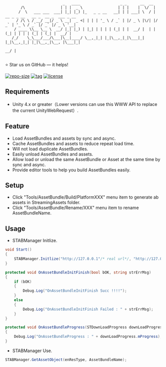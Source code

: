 ```
                          _   ____                  _ _      __  __                                   
       /\                | | |  _ \                | | |    |  \/  |                                  
      /  \   ___ ___  ___| |_| |_) |_   _ _ __   __| | | ___| \  / | __ _ _ __   __ _  __ _  ___ _ __ 
     / /\ \ / __/ __|/ _ \ __|  _ <| | | | '_ \ / _` | |/ _ \ |\/| |/ _` | '_ \ / _` |/ _` |/ _ \ '__|
    / ____ \\__ \__ \  __/ |_| |_) | |_| | | | | (_| | |  __/ |  | | (_| | | | | (_| | (_| |  __/ |   
   /_/    \_\___/___/\___|\__|____/ \__,_|_| |_|\__,_|_|\___|_|  |_|\__,_|_| |_|\__,_|\__, |\___|_|   
                                                                                       __/ |          
                    
```
⭐ Star us on GitHub — it helps!

[![repo-size](https://img.shields.io/github/languages/code-size/imacwink/AssetBundleManager?style=flat)](https://github.com/imacwink/AssetBundleManager/archive/main.zip) [![tag](https://img.shields.io/github/v/tag/imacwink/AssetBundleManager)](https://github.com/imacwink/AssetBundleManager/tags) [![license](https://img.shields.io/github/license/imacwink/AssetBundleManager)](LICENSE) 

## Requirements
 - Unity 4.x or greater（Lower versions can use this WWW API to replace the current UnityWebRequest）. 

## Feature
* Load AssetBundles and assets by sync and async.
* Cache AssetBundles and assets to reduce repeat load time.
* Will not load duplicate AssetBundles.
* Easily unload AssetBundles and assets.
* Allow load or unload the same AssetBundle or Asset at the same time by sync and async.
* Provide editor tools to help you build AssetBundles easily.

## Setup
* Click "Tools/AssetBundle/Build/PlatformXXX" menu item to generate ab assets in StreamingAssets folder.
* Click "Tools/AssetBundle/Rename/XXX" menu item to rename AssetBundleName.

## Usage

* STABManager Initlize.

```c#
void Start()
{
	STABManager.Initlize("http://127.0.0.1"/* real url*/, "http://127.0.0.1"/* real url*/, OnAssetBundleInitFinish, OnAssetBundleProgress);
}

protected void OnAssetBundleInitFinish(bool bOK, string strErrMsg)
{
	if (bOK)
	{
		Debug.Log("OnAssetBundleInitFinish Succ !!!!");
	}
	else
	{
		Debug.Log("OnAssetBundleInitFinish Failed : " + strErrMsg);
	}
}

protected void OnAssetBundleProgress(STDownLoadProgress downLoadProgress)
{
	Debug.Log("OnAssetBundleProgress : " + downLoadProgress.mProgress);
}
```

* STABManager Use.

```c#
STABManager.GetAssetObject(enResType, AssetBundleName);
```
